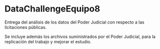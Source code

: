 # DataChallengeEquipo8
Entrega del análisis de los datos del Poder Judicial con respecto a las licitaciones públicas. 

Se incluye además los archivos suministrados por el Poder Judicial, para la replicación del trabajo y mejorar el estudio.
